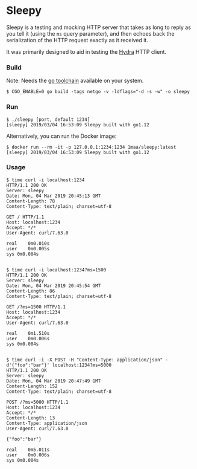 # Sleepy

Sleepy is a testing and mocking HTTP server that takes as long to reply as you tell it (using the `ms` query parameter),
and then echoes back the serialization of the HTTP request exactly as it received it.

It was primarily designed to aid in testing the [Hydra](https://gitlab.com/1ma/hydra) HTTP client.


### Build

Note: Needs the [go toolchain](https://golang.org/dl/) available on your system.

```
$ CGO_ENABLE=0 go build -tags netgo -v -ldflags="-d -s -w" -o sleepy
```


### Run

```
$ ./sleepy [port, default 1234]
[sleepy] 2019/03/04 16:53:09 Sleepy built with go1.12
```

Alternatively, you can run the Docker image:
 
```
$ docker run --rm -it -p 127.0.0.1:1234:1234 1maa/sleepy:latest
[sleepy] 2019/03/04 16:53:09 Sleepy built with go1.12
```


### Usage

```
$ time curl -i localhost:1234
HTTP/1.1 200 OK
Server: sleepy
Date: Mon, 04 Mar 2019 20:45:13 GMT
Content-Length: 78
Content-Type: text/plain; charset=utf-8

GET / HTTP/1.1
Host: localhost:1234
Accept: */*
User-Agent: curl/7.63.0

real	0m0.010s
user	0m0.005s
sys	0m0.004s


$ time curl -i localhost:1234?ms=1500
HTTP/1.1 200 OK
Server: sleepy
Date: Mon, 04 Mar 2019 20:45:54 GMT
Content-Length: 86
Content-Type: text/plain; charset=utf-8

GET /?ms=1500 HTTP/1.1
Host: localhost:1234
Accept: */*
User-Agent: curl/7.63.0

real	0m1.510s
user	0m0.006s
sys	0m0.004s


$ time curl -i -X POST -H "Content-Type: application/json" -d'{"foo":"bar"}' localhost:1234?ms=5000
HTTP/1.1 200 OK
Server: sleepy
Date: Mon, 04 Mar 2019 20:47:49 GMT
Content-Length: 152
Content-Type: text/plain; charset=utf-8

POST /?ms=5000 HTTP/1.1
Host: localhost:1234
Accept: */*
Content-Length: 13
Content-Type: application/json
User-Agent: curl/7.63.0

{"foo":"bar"}

real	0m5.011s
user	0m0.006s
sys	0m0.004s
```
